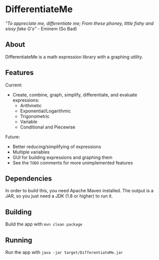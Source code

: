 DifferentiateMe
===

_"To appreciate me, differentiate me; From these phoney, little fishy and sissy fake G's"_ - Eminem (So Bad)

About
---
DifferentiateMe is a math expression library with a graphing utility.

Features
---
Current:
- Create, combine, graph, simplify, differentiate, and evaluate expressions:
  - Arithmetic
  - Exponential/Logarithmic
  - Trigonometric
  - Variable
  - Conditional and Piecewise

Future:
- Better reducing/simplifying of expressions
- Multiple variables
- GUI for building expressions and graphing them
- See the `TODO` comments for more unimplemented features

Dependencies
---
In order to build this, you need Apache Maven installed.
The output is a JAR, so you just need a JDK (1.8 or higher) to run it.

Building
---
Build the app with `mvn clean package`

Running
---
Run the app with `java -jar target/DifferentiateMe.jar`

